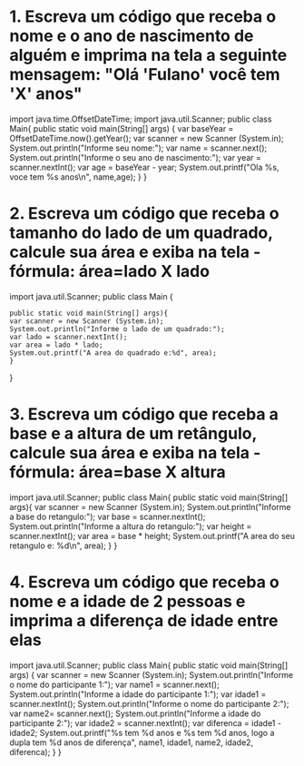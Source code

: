 # 1. Escreva um código que receba o nome e o ano de nascimento de alguém e imprima na tela a seguinte mensagem: "Olá 'Fulano' você tem 'X' anos"
import java.time.OffsetDateTime;
import java.util.Scanner;
public class Main{
    public static void main(String[] args) {
        var baseYear = OffsetDateTime.now().getYear();
        var scanner = new Scanner (System.in);
        System.out.println("Informe seu nome:");
        var name = scanner.next();
        System.out.println("Informe o seu ano de nascimento:");
        var year = scanner.nextInt();
        var age = baseYear - year;
        System.out.printf("Ola %s, voce tem %s anos\n", name,age);
    }
} 

# 2. Escreva um código que receba o tamanho do lado de um quadrado, calcule sua área e exiba na tela - fórmula: área=lado X lado
import java.util.Scanner;
public class Main {

    public static void main(String[] args){
    var scanner = new Scanner (System.in);
    System.out.println("Informe o lado de um quadrado:");
    var lado = scanner.nextInt();
    var area = lado * lado;
    System.out.printf("A area do quadrado e:%d", area);
    }

} 

# 3. Escreva um código que receba a base e a altura de um retângulo, calcule sua área e exiba na tela - fórmula: área=base X altura
import java.util.Scanner;
public class Main{
    public static void main(String[] args){
        var scanner = new Scanner (System.in);
        System.out.println("Informe a base do retangulo:");
        var base = scanner.nextInt();
        System.out.println("Informe a altura do retangulo:");
        var height = scanner.nextInt();
        var area = base * height;
        System.out.printf("A area do seu retangulo e: %d\n", area);
    }
} 

# 4. Escreva um código que receba o nome e a idade de 2 pessoas e imprima a diferença de idade entre elas
import java.util.Scanner;
public class Main{
    public static void main(String[] args) {
        var scanner = new Scanner (System.in);
        System.out.println("Informe o nome do participante 1:");
        var name1 = scanner.next();
        System.out.println("Informe a idade do participante 1:");
        var idade1 = scanner.nextInt();
        System.out.println("Informe o nome do participante 2:");
        var name2= scanner.next();
        System.out.println("Informe a idade do participante 2:");
        var idade2 = scanner.nextInt();
        var diferenca = idade1 - idade2;
        System.out.printf("%s tem %d anos e %s tem %d anos, logo a dupla tem %d anos de diferença", name1, idade1, name2, idade2, diferenca);
    }
} 
